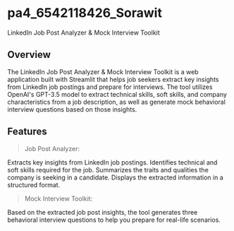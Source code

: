 # pa4_6542118426_Sorawit

LinkedIn Job Post Analyzer & Mock Interview Toolkit

## Overview

The LinkedIn Job Post Analyzer & Mock Interview Toolkit is a web application built with Streamlit that helps job seekers extract key insights from LinkedIn job postings and prepare for interviews. The tool utilizes OpenAI's GPT-3.5 model to extract technical skills, soft skills, and company characteristics from a job description, as well as generate mock behavioral interview questions based on those insights.

## Features

> Job Post Analyzer:
 
Extracts key insights from LinkedIn job postings.
Identifies technical and soft skills required for the job.
Summarizes the traits and qualities the company is seeking in a candidate.
Displays the extracted information in a structured format.

> Mock Interview Toolkit:

Based on the extracted job post insights, the tool generates three behavioral interview questions to help you prepare for real-life scenarios.
